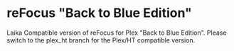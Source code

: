 reFocus "Back to Blue Edition" 
==========================================

Laika Compatible version of reFocus for Plex "Back to Blue Edition".
Please switch to the plex_ht branch for the Plex/HT compatible version.
